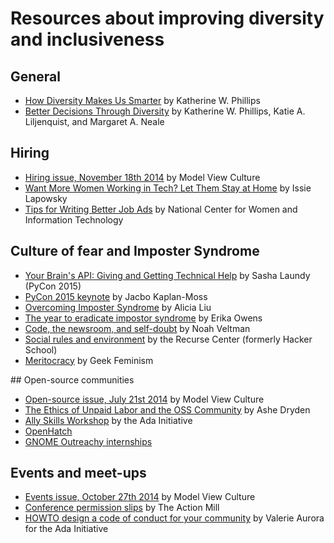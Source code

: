 # Resources about improving diversity and inclusiveness

## General
- [How Diversity Makes Us Smarter](http://www.scientificamerican.com/article/how-diversity-makes-us-smarter/) by Katherine W. Phillips
- [Better Decisions Through Diversity](http://insight.kellogg.northwestern.edu/article/better_decisions_through_diversity) by Katherine W. Phillips, Katie A. Liljenquist, and Margaret A. Neale

## Hiring
- [Hiring issue, November 18th 2014](https://modelviewculture.com/issues/hiring) by Model View Culture
- [Want More Women Working in Tech? Let Them Stay at Home](http://www.wired.com/2015/04/powertofly/) by Issie Lapowsky
- [Tips for Writing Better Job Ads](https://www.ncwit.org/sites/default/files/resources/ncwittips_writingbetterjobads_03172015update.pdf) by National Center for Women and Information Technology

## Culture of fear and Imposter Syndrome
- [Your Brain's API: Giving and Getting Technical Help](https://www.youtube.com/watch?v=hY14Er6JX2s) by Sasha Laundy (PyCon 2015)
- [PyCon 2015 keynote](https://www.youtube.com/watch?v=hIJdFxYlEKE) by Jacbo Kaplan-Moss
- [Overcoming Imposter Syndrome](https://medium.com/@aliciatweet/overcoming-impostor-syndrome-bdae04e46ec5) by Alicia Liu
- [The year to eradicate impostor syndrome](http://www.niemanlab.org/2013/12/the-year-to-eradicate-imposter-syndrome/) by Erika Owens
- [Code, the newsroom, and self-doubt](http://veltman.tumblr.com/post/56132893301/code-the-newsroom-and-self-doubt) by Noah Veltman
- [Social rules and environment](https://www.recurse.com/manual#sec-environment) by the Recurse Center (formerly Hacker School)
- [Meritocracy](http://geekfeminism.wikia.com/wiki/Meritocracy) by Geek Feminism

## Open-source communities
- [Open-source issue, July 21st 2014](https://modelviewculture.com/issues/open-source) by Model View Culture
- [The Ethics of Unpaid Labor and the OSS Community](http://www.ashedryden.com/blog/the-ethics-of-unpaid-labor-and-the-oss-community) by Ashe Dryden
- [Ally Skills Workshop](https://adainitiative.org/what-we-do/workshops-and-training/) by the Ada Initiative
- [OpenHatch](https://openhatch.org/)
- [GNOME Outreachy internships](https://wiki.gnome.org/Outreachy)

## Events and meet-ups
- [Events issue, October 27th 2014](https://modelviewculture.com/issues/events) by Model View Culture
- [Conference permission slips](http://actionmill.com/conference-permission-slips) by The Action Mill
- [HOWTO design a code of conduct for your community](https://adainitiative.org/2014/02/howto-design-a-code-of-conduct-for-your-community/) by Valerie Aurora for the Ada Initiative
